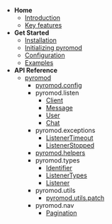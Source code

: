 <!-- docs/_sidebar.md -->

- **Home**
    - [Introduction](/#pyromod)
    - [Key features](/#key-features)
- **Get Started**
    - [Installation](/get-started/installation.md)
    - [Initializing pyromod](/get-started/initialization.md)
    - [Configuration](/get-started/configuration.md)
    - [Examples](/get-started/examples.md)
- **API Reference**
    - [pyromod](/pyromod/index)
        - [pyromod.config](/pyromod/config/index)
        - pyromod.listen
            - [Client](/pyromod/listen/client)
            - [Message](/pyromod/listen/message)
            - [User](/pyromod/listen/user)
            - [Chat](/pyromod/listen/chat)
        - pyromod.exceptions
            - [ListenerTimeout](/pyromod/exceptions/listener-timeout)
            - [ListenerStopped](/pyromod/exceptions/listener-stopped)
        - [pyromod.helpers](/pyromod/helpers/index)
        - pyromod.types
            - [Identifier](/pyromod/types/identifier)
            - [ListenerTypes](/pyromod/types/listener-types)
            - [Listener](/pyromod/types/listener)
        - pyromod.utils
            - [pyromod.utils.patch](/pyromod/utils/patch)
        - pyromod.nav
            - [Pagination](/pyromod/nav/pagination)